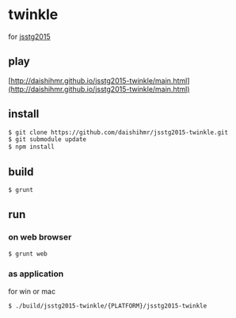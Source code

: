 # twinkle

for [jsstg2015](http://jp.wgld.org/jsstg/2015f/)

## play

[http://daishihmr.github.io/jsstg2015-twinkle/main.html](http://daishihmr.github.io/jsstg2015-twinkle/main.html)

## install

```bash
$ git clone https://github.com/daishihmr/jsstg2015-twinkle.git
$ git submodule update
$ npm install
```

## build

```bash
$ grunt
```

## run

### on web browser

```bash
$ grunt web
```

### as application

for win or mac

```bash
$ ./build/jsstg2015-twinkle/{PLATFORM}/jsstg2015-twinkle
```
